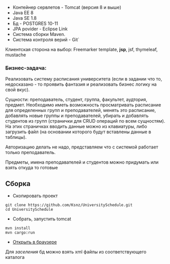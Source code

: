 * Контейнер сервлетов - Tomcat (версия 8 и выше)
* Java EE 8
* Java SE 1.8
* Бд - POSTGRES 10-11
* JPA povider - Eclipse Link
* Система сборки Maven.
* Система контроля верий - Git`

Клиентская сторона на выбор:
Freemarker template, **jsp**, jsf, thymeleaf, mustache

### Бизнес-задача:

Реализовать систему расписания университета (если в задании что то, недосказано - то проявить фантазия и реализовать бизнес логику на свой вкус).

Сущности: преподаватель, студент, группа, факультет, аудтория, предмет.
Необходимо иметь возможность просматривать расписание для определенных групп и преподавателей, менять это расписание, добавлять новые группы и преподавателей,
убирать и добавлять студентов из групп (странички для CRUD операций по всем сущностям). На этих страничках вводить данные можно из клавиатуры, либо загрузить файл (на основании которого будут вставлены данные в таблицы).

Авторизацию делать не надо, представляем что с системой работает только преподаватель.


Предметы, имена преподавателей и студентов можно придумать или взять откуда то готовые

## Сборка
* Скопировать проект
```
git clone https://github.com/Ksnz/UniversitySchedule.git 
cd UniversitySchedule
```
* Собрать, запустить tomcat
```
mvn install
mvn cargo:run
```

* [Открыть в браузере](http://localhost:58090/UniversitySchedule/)


Для _заселения_ бд можно взять xml файлы из соответствующего каталога
